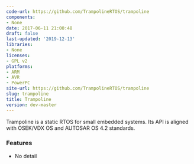 ```yaml
---
code-url: https://github.com/TrampolineRTOS/trampoline
components:
- None
date: 2017-06-11 21:00:48
draft: false
last-updated: '2019-12-13'
libraries:
- None
licenses:
- GPL v2
platforms:
- ARM
- AVR
- PowerPC
site-url: https://github.com/TrampolineRTOS/trampoline
slug: trampoline
title: Trampoline
version: dev-master
---
```

Trampoline is a static RTOS for small embedded systems. Its API is aligned with OSEK/VDX OS and AUTOSAR OS 4.2 standards.

<!--more-->

### Features
- No detail


